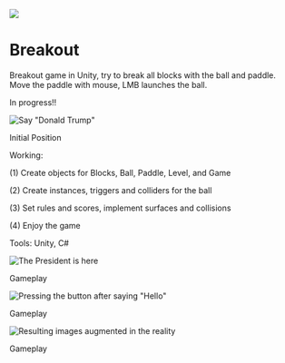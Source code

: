 ![](https://github.com/adityaiiitv/Breakout/blob/master/Pictures/1fe96850-9bd8-4367-9ff5-873efbdc6d98.png)
# Breakout

Breakout game in Unity, try to break all blocks with the ball and paddle. Move the paddle with mouse, LMB launches the ball.

In progress!!

![Say "Donald Trump"](https://github.com/adityaiiitv/Breakout/blob/master/Pictures/Screenshot%20(38).png)

Initial Position


Working:

(1) Create objects for Blocks, Ball, Paddle, Level, and Game

(2) Create instances, triggers and colliders for the ball

(3) Set rules and scores, implement surfaces and collisions

(4) Enjoy the game

Tools: Unity, C#



![The President is here](https://github.com/adityaiiitv/Breakout/blob/master/Pictures/Screenshot%20(41).png)

Gameplay


![Pressing the button after saying "Hello"](https://github.com/adityaiiitv/Breakout/blob/master/Pictures/Screenshot%20(45).png)

Gameplay

![Resulting images augmented in the reality](https://github.com/adityaiiitv/Breakout/blob/master/Pictures/Screenshot%20(46).png)

Gameplay
